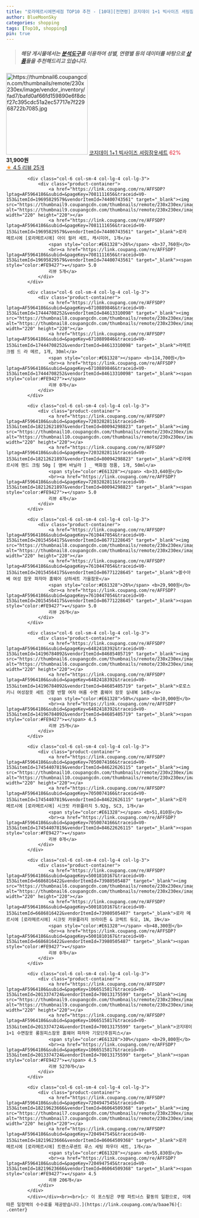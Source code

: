 ```yaml
---
title: "로라메르시에면세점 TOP10 추천 - [10대][전연령] 코지데이 1+1 빅사이즈 셔링잠옷세트"
author: BlueMoonSky
categories: shopping
tags: [Top10, shopping]
pin: true
---
```


> ##### 해당 게시물에서는 [**분석도구**](https://itemscout.io/)를 이용하여 **성별**, **연령별** 등의 데이터를 바탕으로 [**상품**](https://link.coupang.com/a/baae76)들을 추천해드리고 있습니다.
<div class="container"><div class="row">
            <div class="col-6 col-sm-4 col-lg-4 col-lg-3">
                <div class="product-container">
                    <a href="https://link.coupang.com/re/AFFSDP?lptag=AF5964186&subid=&pageKey=6773500889&traceid=V0-153&itemId=15910262811&vendorItemId=83117836969" target="_blank"><img src="https://thumbnail6.coupangcdn.com/thumbnails/remote/230x230ex/image/vendor_inventory/fad7/bafd0af66fd159890e6f8dcf27c395cdc51a2ec57717e7f22968722b7085.jpg" alt="https://thumbnail6.coupangcdn.com/thumbnails/remote/230x230ex/image/vendor_inventory/fad7/bafd0af66fd159890e6f8dcf27c395cdc51a2ec57717e7f22968722b7085.jpg" width="220" height="220"></a>
                    <a href="https://link.coupang.com/re/AFFSDP?lptag=AF5964186&subid=&pageKey=6773500889&traceid=V0-153&itemId=15910262811&vendorItemId=83117836969" target="_blank">코지데이 1+1 빅사이즈 셔링잠옷세트</a>
                    <span style="color:#E61328">62%</span> <b>31,900원</b>
                    <br><a href="https://link.coupang.com/re/AFFSDP?lptag=AF5964186&subid=&pageKey=6773500889&traceid=V0-153&itemId=15910262811&vendorItemId=83117836969" target="_blank"><span style="color:#FE9427">★</span> 4.5
                    리뷰 25개</a>
                </div>
            </div>
            
            <div class="col-6 col-sm-4 col-lg-4 col-lg-3">
                <div class="product-container">
                    <a href="https://link.coupang.com/re/AFFSDP?lptag=AF5964186&subid=&pageKey=7081111656&traceid=V0-153&itemId=19695829579&vendorItemId=74400743561" target="_blank"><img src="https://thumbnail9.coupangcdn.com/thumbnails/remote/230x230ex/image/vendor_inventory/44b7/5ddff38937098081fbc7fa52e3c594acc88e494910981f0ee9c3171e56aa.jpg" alt="https://thumbnail9.coupangcdn.com/thumbnails/remote/230x230ex/image/vendor_inventory/44b7/5ddff38937098081fbc7fa52e3c594acc88e494910981f0ee9c3171e56aa.jpg" width="220" height="220"></a>
                    <a href="https://link.coupang.com/re/AFFSDP?lptag=AF5964186&subid=&pageKey=7081111656&traceid=V0-153&itemId=19695829579&vendorItemId=74400743561" target="_blank">로라 메르시에 [로라메르시에] 아이 컬러 세트, 캐시미어, 1개</a>
                    <span style="color:#E61328">26%</span> <b>37,760원</b>
                    <br><a href="https://link.coupang.com/re/AFFSDP?lptag=AF5964186&subid=&pageKey=7081111656&traceid=V0-153&itemId=19695829579&vendorItemId=74400743561" target="_blank"><span style="color:#FE9427">★</span> 5.0
                    리뷰 5개</a>
                </div>
            </div>
            
            <div class="col-6 col-sm-4 col-lg-4 col-lg-3">
                <div class="product-container">
                    <a href="https://link.coupang.com/re/AFFSDP?lptag=AF5964186&subid=&pageKey=6710889846&traceid=V0-153&itemId=17444708252&vendorItemId=84613310098" target="_blank"><img src="https://thumbnail8.coupangcdn.com/thumbnails/remote/230x230ex/image/vendor_inventory/35a8/d6a00cb4d9ba275943844a153a778627799846a3e562cd3f46cd8d4ade45.JPG" alt="https://thumbnail8.coupangcdn.com/thumbnails/remote/230x230ex/image/vendor_inventory/35a8/d6a00cb4d9ba275943844a153a778627799846a3e562cd3f46cd8d4ade45.JPG" width="220" height="220"></a>
                    <a href="https://link.coupang.com/re/AFFSDP?lptag=AF5964186&subid=&pageKey=6710889846&traceid=V0-153&itemId=17444708252&vendorItemId=84613310098" target="_blank">라메르 크렘 드 라 메르, 1개, 30ml</a>
                    <span style="color:#E61328"></span> <b>114,700원</b>
                    <br><a href="https://link.coupang.com/re/AFFSDP?lptag=AF5964186&subid=&pageKey=6710889846&traceid=V0-153&itemId=17444708252&vendorItemId=84613310098" target="_blank"><span style="color:#FE9427">★</span> 
                    리뷰 0개</a>
                </div>
            </div>
            
            <div class="col-6 col-sm-4 col-lg-4 col-lg-3">
                <div class="product-container">
                    <a href="https://link.coupang.com/re/AFFSDP?lptag=AF5964186&subid=&pageKey=7203282811&traceid=V0-153&itemId=18212621897&vendorItemId=80094298823" target="_blank"><img src="https://thumbnail10.coupangcdn.com/thumbnails/remote/230x230ex/image/vendor_inventory/fd3c/1e0e87b0f2259a3c304130033286046fd4b13fc8abb0e34e430e3461d844.jpg" alt="https://thumbnail10.coupangcdn.com/thumbnails/remote/230x230ex/image/vendor_inventory/fd3c/1e0e87b0f2259a3c304130033286046fd4b13fc8abb0e34e430e3461d844.jpg" width="220" height="220"></a>
                    <a href="https://link.coupang.com/re/AFFSDP?lptag=AF5964186&subid=&pageKey=7203282811&traceid=V0-153&itemId=18212621897&vendorItemId=80094298823" target="_blank">로라메르시에 핸드 크림 50g [ 앰버 바닐라 ] _ 백화점 정품, 1개, 50ml</a>
                    <span style="color:#E61328"></span> <b>33,640원</b>
                    <br><a href="https://link.coupang.com/re/AFFSDP?lptag=AF5964186&subid=&pageKey=7203282811&traceid=V0-153&itemId=18212621897&vendorItemId=80094298823" target="_blank"><span style="color:#FE9427">★</span> 5.0
                    리뷰 4개</a>
                </div>
            </div>
            
            <div class="col-6 col-sm-4 col-lg-4 col-lg-3">
                <div class="product-container">
                    <a href="https://link.coupang.com/re/AFFSDP?lptag=AF5964186&subid=&pageKey=7610447054&traceid=V0-153&itemId=20154564175&vendorItemId=86771228645" target="_blank"><img src="https://thumbnail8.coupangcdn.com/thumbnails/remote/230x230ex/image/vendor_inventory/af74/1fce0a94c0aff3210dc82a4aea7c32e2e3a9a9bbd74157e3872eb0b0290a.png" alt="https://thumbnail8.coupangcdn.com/thumbnails/remote/230x230ex/image/vendor_inventory/af74/1fce0a94c0aff3210dc82a4aea7c32e2e3a9a9bbd74157e3872eb0b0290a.png" width="220" height="220"></a>
                    <a href="https://link.coupang.com/re/AFFSDP?lptag=AF5964186&subid=&pageKey=7610447054&traceid=V0-153&itemId=20154564175&vendorItemId=86771228645" target="_blank">쏠수아베 여성 잠옷 파자마 홈웨어 상하세트 가을잠옷</a>
                    <span style="color:#E61328">26%</span> <b>29,900원</b>
                    <br><a href="https://link.coupang.com/re/AFFSDP?lptag=AF5964186&subid=&pageKey=7610447054&traceid=V0-153&itemId=20154564175&vendorItemId=86771228645" target="_blank"><span style="color:#FE9427">★</span> 5.0
                    리뷰 26개</a>
                </div>
            </div>
            
            <div class="col-6 col-sm-4 col-lg-4 col-lg-3">
                <div class="product-container">
                    <a href="https://link.coupang.com/re/AFFSDP?lptag=AF5964186&subid=&pageKey=6482418392&traceid=V0-153&itemId=14196784092&vendorItemId=84685405719" target="_blank"><img src="https://thumbnail6.coupangcdn.com/thumbnails/remote/230x230ex/image/vendor_inventory/f164/7527b8d270570cea7b58767fd6795eaf232b242fb7a8832c40ac385e21be.jpg" alt="https://thumbnail6.coupangcdn.com/thumbnails/remote/230x230ex/image/vendor_inventory/f164/7527b8d270570cea7b58767fd6795eaf232b242fb7a8832c40ac385e21be.jpg" width="220" height="220"></a>
                    <a href="https://link.coupang.com/re/AFFSDP?lptag=AF5964186&subid=&pageKey=6482418392&traceid=V0-153&itemId=14196784092&vendorItemId=84685405719" target="_blank">로로스키니 여성잠옷 세트 긴팔 반팔 여자 여름 수면 홈웨어 잠옷 실내복 14종</a>
                    <span style="color:#E61328">58%</span> <b>10,000원</b>
                    <br><a href="https://link.coupang.com/re/AFFSDP?lptag=AF5964186&subid=&pageKey=6482418392&traceid=V0-153&itemId=14196784092&vendorItemId=84685405719" target="_blank"><span style="color:#FE9427">★</span> 4.5
                    리뷰 25개</a>
                </div>
            </div>
            
            <div class="col-6 col-sm-4 col-lg-4 col-lg-3">
                <div class="product-container">
                    <a href="https://link.coupang.com/re/AFFSDP?lptag=AF5964186&subid=&pageKey=7050074166&traceid=V0-153&itemId=17454407819&vendorItemId=84622626115" target="_blank"><img src="https://thumbnail10.coupangcdn.com/thumbnails/remote/230x230ex/image/vendor_inventory/3bef/e275524c51b826941dcd6759d855d359b58110b90e2d51da2e052230857b.jpg" alt="https://thumbnail10.coupangcdn.com/thumbnails/remote/230x230ex/image/vendor_inventory/3bef/e275524c51b826941dcd6759d855d359b58110b90e2d51da2e052230857b.jpg" width="220" height="220"></a>
                    <a href="https://link.coupang.com/re/AFFSDP?lptag=AF5964186&subid=&pageKey=7050074166&traceid=V0-153&itemId=17454407819&vendorItemId=84622626115" target="_blank">로라 메르시에 [로라메르시에] 시크릿 카뮤플라지 5.92g, SC3, 1개</a>
                    <span style="color:#E61328"></span> <b>51,810원</b>
                    <br><a href="https://link.coupang.com/re/AFFSDP?lptag=AF5964186&subid=&pageKey=7050074166&traceid=V0-153&itemId=17454407819&vendorItemId=84622626115" target="_blank"><span style="color:#FE9427">★</span> 
                    리뷰 0개</a>
                </div>
            </div>
            
            <div class="col-6 col-sm-4 col-lg-4 col-lg-3">
                <div class="product-container">
                    <a href="https://link.coupang.com/re/AFFSDP?lptag=AF5964186&subid=&pageKey=5001810167&traceid=V0-153&itemId=6686816422&vendorItemId=73980505487" target="_blank"><img src="https://thumbnail6.coupangcdn.com/thumbnails/remote/230x230ex/image/vendor_inventory/b614/210b101f32090685cb0a916d45026289c7a0eb85a337d128bf0362c54875.jpg" alt="https://thumbnail6.coupangcdn.com/thumbnails/remote/230x230ex/image/vendor_inventory/b614/210b101f32090685cb0a916d45026289c7a0eb85a337d128bf0362c54875.jpg" width="220" height="220"></a>
                    <a href="https://link.coupang.com/re/AFFSDP?lptag=AF5964186&subid=&pageKey=5001810167&traceid=V0-153&itemId=6686816422&vendorItemId=73980505487" target="_blank">로라 메르시에 [로라메르시에] 시크릿 카뮤플라지 브라이튼 & 코렉트 듀오, 1N, 1N</a>
                    <span style="color:#E61328"></span> <b>48,300원</b>
                    <br><a href="https://link.coupang.com/re/AFFSDP?lptag=AF5964186&subid=&pageKey=5001810167&traceid=V0-153&itemId=6686816422&vendorItemId=73980505487" target="_blank"><span style="color:#FE9427">★</span> 
                    리뷰 0개</a>
                </div>
            </div>
            
            <div class="col-6 col-sm-4 col-lg-4 col-lg-3">
                <div class="product-container">
                    <a href="https://link.coupang.com/re/AFFSDP?lptag=AF5964186&subid=&pageKey=1066515817&traceid=V0-153&itemId=2013374724&vendorItemId=70013175599" target="_blank"><img src="https://thumbnail9.coupangcdn.com/thumbnails/remote/230x230ex/image/vendor_inventory/dfaa/7dd5b0f215695ca960d82efceea07953dffa73ff1ee98e25e7b91a33806a.jpg" alt="https://thumbnail9.coupangcdn.com/thumbnails/remote/230x230ex/image/vendor_inventory/dfaa/7dd5b0f215695ca960d82efceea07953dffa73ff1ee98e25e7b91a33806a.jpg" width="220" height="220"></a>
                    <a href="https://link.coupang.com/re/AFFSDP?lptag=AF5964186&subid=&pageKey=1066515817&traceid=V0-153&itemId=2013374724&vendorItemId=70013175599" target="_blank">코지데이 1+1 수면잠옷 롱원피스잠옷 홈웨어 파자마 기모단추원피스</a>
                    <span style="color:#E61328">30%</span> <b>29,800원</b>
                    <br><a href="https://link.coupang.com/re/AFFSDP?lptag=AF5964186&subid=&pageKey=1066515817&traceid=V0-153&itemId=2013374724&vendorItemId=70013175599" target="_blank"><span style="color:#FE9427">★</span> 4.5
                    리뷰 5270개</a>
                </div>
            </div>
            
            <div class="col-6 col-sm-4 col-lg-4 col-lg-3">
                <div class="product-container">
                    <a href="https://link.coupang.com/re/AFFSDP?lptag=AF5964186&subid=&pageKey=7204947545&traceid=V0-153&itemId=18219623666&vendorItemId=86064509368" target="_blank"><img src="https://thumbnail7.coupangcdn.com/thumbnails/remote/230x230ex/image/vendor_inventory/32b9/9748866e8d1e7f5f63e59a341ad9187817dab2aeef87b876a555b95e362a.png" alt="https://thumbnail7.coupangcdn.com/thumbnails/remote/230x230ex/image/vendor_inventory/32b9/9748866e8d1e7f5f63e59a341ad9187817dab2aeef87b876a555b95e362a.png" width="220" height="220"></a>
                    <a href="https://link.coupang.com/re/AFFSDP?lptag=AF5964186&subid=&pageKey=7204947545&traceid=V0-153&itemId=18219623666&vendorItemId=86064509368" target="_blank">로라 메르시에 [로라메르시에] 트랜스루센트 루스 세팅 파우더 세트, 1개</a>
                    <span style="color:#E61328"></span> <b>55,830원</b>
                    <br><a href="https://link.coupang.com/re/AFFSDP?lptag=AF5964186&subid=&pageKey=7204947545&traceid=V0-153&itemId=18219623666&vendorItemId=86064509368" target="_blank"><span style="color:#FE9427">★</span> 4.5
                    리뷰 206개</a>
                </div>
            </div>
            </div></div><br><br>[👉 이 포스팅은 쿠팡 파트너스 활동의 일환으로, 이에 따른 일정액의 수수료를 제공받습니다.](https://link.coupang.com/a/baae76){: .center}